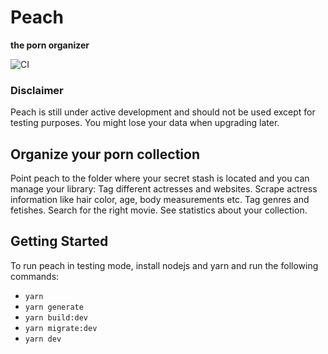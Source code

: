 # Peach
__the porn organizer__

![CI](https://github.com/peachporn/peach/workflows/CI/badge.svg)

### Disclaimer
Peach is still under active development and should not be used except for testing purposes. You might lose your data when upgrading later.

## Organize your porn collection
Point peach to the folder where your secret stash is located and you can manage your library:
Tag different actresses and websites.
Scrape actress information like hair color, age, body measurements etc.
Tag genres and fetishes. Search for the right movie. See statistics about your collection.

## Getting Started
To run peach in testing mode, install nodejs and yarn and run the following commands:
* `yarn`
* `yarn generate`
* `yarn build:dev`
* `yarn migrate:dev`
* `yarn dev`
